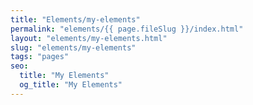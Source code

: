 ```yaml
---
title: "Elements/my-elements"
permalink: "elements/{{ page.fileSlug }}/index.html"
layout: "elements/my-elements.html"
slug: "elements/my-elements"
tags: "pages"
seo:
  title: "My Elements"
  og_title: "My Elements"
---
```



